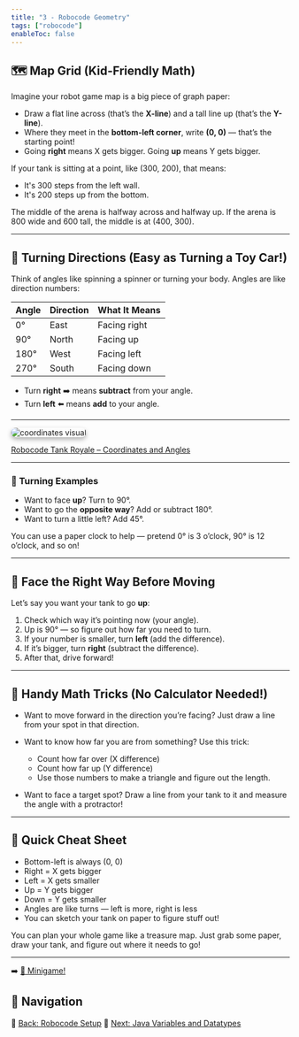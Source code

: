 ```yaml
---
title: "3 - Robocode Geometry"
tags: ["robocode"]
enableToc: false
---
```


## 🗺️ Map Grid (Kid-Friendly Math)

Imagine your robot game map is a big piece of graph paper:

* Draw a flat line across (that’s the **X-line**) and a tall line up (that’s the **Y-line**).
* Where they meet in the **bottom-left corner**, write **(0, 0)** — that’s the starting point!
* Going **right** means X gets bigger. Going **up** means Y gets bigger.

If your tank is sitting at a point, like (300, 200), that means:

* It's 300 steps from the left wall.
* It's 200 steps up from the bottom.

The middle of the arena is halfway across and halfway up.
If the arena is 800 wide and 600 tall, the middle is at (400, 300).

---

## 🔄 Turning Directions (Easy as Turning a Toy Car!)

Think of angles like spinning a spinner or turning your body. Angles are like direction numbers:

| Angle | Direction | What It Means |
| ----- | --------- | ------------- |
| 0°    | East      | Facing right  |
| 90°   | North     | Facing up     |
| 180°  | West      | Facing left   |
| 270°  | South     | Facing down   |

* Turn **right** ➡️ means **subtract** from your angle.
* Turn **left** ⬅️ means **add** to your angle.

---

<div>
<img src="/images/low/robocode/coordinates.webp" alt="coordinates visual" style="border-radius: 12px; box-shadow: 0 4px 8px rgba(0, 0, 0, 0.3);">
</div>

<a href="https://robocode-dev.github.io/tank-royale/articles/coordinates-and-angles.html#coordinate-system">Robocode Tank Royale – Coordinates and Angles</a>

---

### 🎯 Turning Examples

* Want to face **up**? Turn to 90°.
* Want to go the **opposite way**? Add or subtract 180°.
* Want to turn a little left? Add 45°.

You can use a paper clock to help — pretend 0° is 3 o’clock, 90° is 12 o’clock, and so on!

---

## 🧭 Face the Right Way Before Moving

Let’s say you want your tank to go **up**:

1. Check which way it’s pointing now (your angle).
2. Up is 90° — so figure out how far you need to turn.
3. If your number is smaller, turn **left** (add the difference).
4. If it’s bigger, turn **right** (subtract the difference).
5. After that, drive forward!

---

## 🔢 Handy Math Tricks (No Calculator Needed!)

* Want to move forward in the direction you’re facing?
  Just draw a line from your spot in that direction.

* Want to know how far you are from something?
  Use this trick:

  * Count how far over (X difference)
  * Count how far up (Y difference)
  * Use those numbers to make a triangle and figure out the length.

* Want to face a target spot? Draw a line from your tank to it and measure the angle with a protractor!

---

## 📐 Quick Cheat Sheet

* Bottom-left is always (0, 0)
* Right = X gets bigger
* Left = X gets smaller
* Up = Y gets bigger
* Down = Y gets smaller
* Angles are like turns — left is more, right is less
* You can sketch your tank on paper to figure stuff out!

You can plan your whole game like a treasure map. Just grab some paper, draw your tank, and figure out where it needs to go!

---

➡️ [🤖 Minigame!](/robocode/Day-2/04_minigame)


## 🔗 Navigation

🔹 [Back: Robocode Setup](/robocode/Day-2/02_first_lines)
🔹 [Next: Java Variables and Datatypes](/robocode/Day-3/00_variables_and_datatypes)
